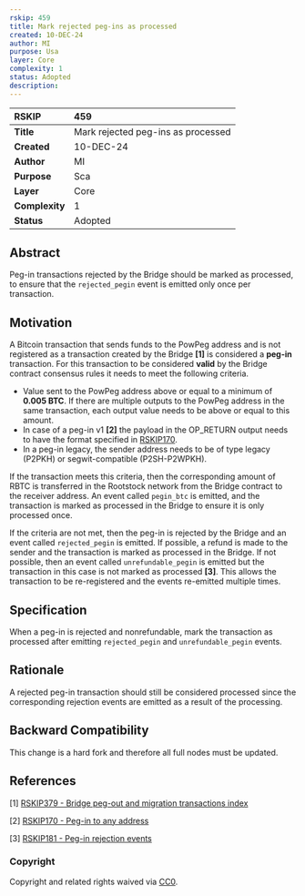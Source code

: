 ```yaml
---
rskip: 459
title: Mark rejected peg-ins as processed
created: 10-DEC-24
author: MI
purpose: Usa
layer: Core
complexity: 1
status: Adopted
description: 
---
```


|RSKIP          |459           |
| :------------ |:-------------|
|**Title**      |Mark rejected peg-ins as processed |
|**Created**    |10-DEC-24 |
|**Author**     |MI |
|**Purpose**    |Sca |
|**Layer**      |Core |
|**Complexity** |1 |
|**Status**     |Adopted |

## Abstract

Peg-in transactions rejected by the Bridge should be marked as processed, to ensure that the `rejected_pegin` event is emitted only once per transaction.

## Motivation

A Bitcoin transaction that sends funds to the PowPeg address and is not registered as a transaction created by the Bridge **[1]** is considered a **peg-in** transaction. For this transaction to be considered **valid** by the Bridge contract consensus rules it needs to meet the following criteria.

- Value sent to the PowPeg address above or equal to a minimum of **0.005 BTC**. If there are multiple outputs to the PowPeg address in the same transaction, each output value needs to be above or equal to this amount.
- In case of a peg-in v1 **[2]** the payload in the OP_RETURN output needs to have the format specified in [RSKIP170](https://github.com/rsksmart/RSKIPs/blob/master/IPs/RSKIP170.md).
- In a peg-in legacy, the sender address needs to be of type legacy (P2PKH) or segwit-compatible (P2SH-P2WPKH).

If the transaction meets this criteria, then the corresponding amount of RBTC is transferred in the Rootstock network from the Bridge contract to the receiver address. An event called `pegin_btc` is emitted, and the transaction is marked as processed in the Bridge to ensure it is only processed once.

If the criteria are not met, then the peg-in is rejected by the Bridge and an event called `rejected_pegin` is emitted. If possible, a refund is made to the sender and the transaction is marked as processed in the Bridge. If not possible, then an event called `unrefundable_pegin` is emitted but the transaction in this case is not marked as processed **[3]**. This allows the transaction to be re-registered and the events re-emitted multiple times. 


## Specification

When a peg-in is rejected and nonrefundable, mark the transaction as processed after emitting `rejected_pegin` and `unrefundable_pegin` events.


## Rationale

A rejected peg-in transaction should still be considered processed since the corresponding rejection events are emitted as a result of the processing.


## Backward Compatibility

This change is a hard fork and therefore all full nodes must be updated.


## References

[1] [RSKIP379 - Bridge peg-out and migration transactions index](https://github.com/rsksmart/RSKIPs/blob/master/IPs/RSKIP379.md) 

[2] [RSKIP170 - Peg-in to any address](https://github.com/rsksmart/RSKIPs/blob/master/IPs/RSKIP170.md) 

[3] [RSKIP181 - Peg-in rejection events](https://github.com/rsksmart/RSKIPs/blob/master/IPs/RSKIP181.md) 

### Copyright

Copyright and related rights waived via [CC0](https://creativecommons.org/publicdomain/zero/1.0/).
